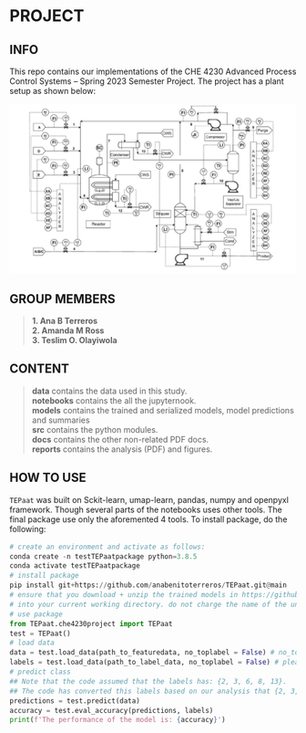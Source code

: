 # PROJECT
## INFO
This repo contains our implementations of the CHE 4230 Advanced Process Control Systems – Spring 2023 Semester Project. The project has a plant setup as shown below:

![Screenshot](./reports/flowdiagram.png)

##  GROUP MEMBERS 
>**1. Ana B Terreros**\
>**2. Amanda M Ross**\
>**3. Teslim O. Olayiwola**
## CONTENT
>**data** contains the data used in this study.\
>**notebooks** contains the all the jupyternook.\
>**models** contains the trained and serialized models, model predictions and summaries\
>**src** contains the python modules. \
>**docs** contains the other non-related PDF docs. \
>**reports** contains the analysis (PDF) and figures.
## HOW TO USE
``TEPaat`` was built on Sckit-learn, umap-learn, pandas, numpy and openpyxl framework. 
Though several parts of the notebooks uses other tools. The final package use only 
the aforemented 4 tools. To install package, do the following:
```python
# create an environment and activate as follows: 
conda create -n testTEPaatpackage python=3.8.5 
conda activate testTEPaatpackage
# install package
pip install git+https://github.com/anabenitoterreros/TEPaat.git@main
# ensure that you download + unzip the trained models in https://github.com/anabenitoterreros/TEPaat/blob/main/TEPaat/trained_models.zip
# into your current working directory. do not charge the name of the uncompressed folder "trained_models"
# use package
from TEPaat.che4230project import TEPaat
test = TEPaat()
# load data
data = test.load_data(path_to_featuredata, no_toplabel = False) # no_toplabel = False means there is a column name
labels = test.load_data(path_to_label_data, no_toplabel = False) # please ensure that excelsheet has a column name 'label'
# predict class 
## Note that the code assumed that the labels has: {2, 3, 6, 8, 13}.
## The code has converted this labels based on our analysis that {2, 3, 6, 8, 13} is equal to {1, 3, 4, 0, 2}
predictions = test.predict(data)
accuracy = test.eval_accuracy(predictions, labels)
print(f'The performance of the model is: {accuracy}')
```
